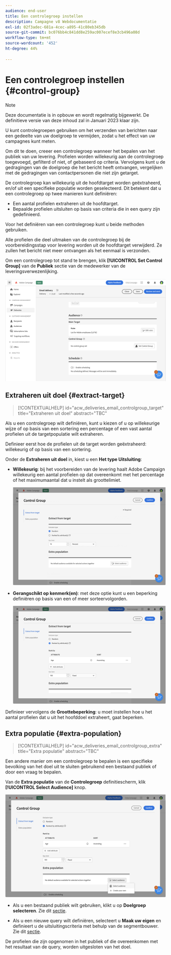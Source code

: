 ```yaml
---
audience: end-user
title: Een controlegroep instellen
description: Campagne v8 Webdocumentatie
exl-id: 02f3adec-681a-4cec-a895-41c80eb345db
source-git-commit: bc076bb4c841dd8e259ac007ecef8e3cb496a08d
workflow-type: tm+mt
source-wordcount: '452'
ht-degree: 44%

---
```


# Een controlegroep instellen {#control-group}

>[!NOTE]
>
>Deze documentatie is in opbouw en wordt regelmatig bijgewerkt. De definitieve versie van deze inhoud zal in Januari 2023 klaar zijn.

U kunt controlegroepen gebruiken om het verzenden van berichten naar een gedeelte van uw doelgroep te vermijden, zodat u het effect van uw campagnes kunt meten.

Om dit te doen, creeer een controlegroep wanneer het bepalen van het publiek van uw levering. Profielen worden willekeurig aan de controlegroep toegevoegd, gefilterd of niet, of gebaseerd op criteria. Vervolgens kunt u de gedragingen van de doelgroep die het bericht heeft ontvangen, vergelijken met de gedragingen van contactpersonen die niet zijn getarget.

De controlegroep kan willekeurig uit de hoofdtarget worden geëxtraheerd, en/of uit een specifieke populatie worden geselecteerd. Dit betekent dat u een controlegroep op twee manieren kunt definiëren:

* Een aantal profielen extraheren uit de hoofdtarget.
* Bepaalde profielen uitsluiten op basis van criteria die in een query zijn gedefinieerd.

Voor het definiëren van een controlegroep kunt u beide methoden gebruiken.

Alle profielen die deel uitmaken van de controlegroep bij de voorbereidingsstap voor levering worden uit de hoofdtarget verwijderd. Ze zullen het bericht niet meer ontvangen als het eenmaal is verzonden.

Om een controlegroep tot stand te brengen, klik **[!UICONTROL Set Control Group]** van de **Publiek** sectie van de medewerker van de leveringsverwezenlijking.

![](assets/control-group1.png)

## Extraheren uit doel {#extract-target}

>[!CONTEXTUALHELP]
>id="acw_deliveries_email_controlgroup_target"
>title="Extraheren uit doel"
>abstract="TBC"

Als u een controlegroep wilt definiëren, kunt u kiezen of u op willekeurige wijze of op basis van een sortering een percentage of een vast aantal profielen uit de targetpopulatie wilt extraheren.

Definieer eerst hoe de profielen uit de target worden geëxtraheerd: willekeurig of op basis van een sortering.

Onder de **Extraheren uit doel** in, kiest u een **Het type Uitsluiting**:

* **Willekeurig**: bij het voorbereiden van de levering haalt Adobe Campaign willekeurig een aantal profielen op dat overeenkomt met het percentage of het maximumaantal dat u instelt als groottelimiet.

   ![](assets/control-group.png)

* **Gerangschikt op kenmerk(en)**: met deze optie kunt u een beperking definiëren op basis van een of meer sorteervolgorden.

   ![](assets/control-group2.png)

Definieer vervolgens de **Groottebeperking**: u moet instellen hoe u het aantal profielen dat u uit het hoofddoel extraheert, gaat beperken.

## Extra populatie {#extra-population}

>[!CONTEXTUALHELP]
>id="acw_deliveries_email_controlgroup_extra"
>title="Extra populatie"
>abstract="TBC"

Een andere manier om een controlegroep te bepalen is een specifieke bevolking van het doel uit te sluiten gebruikend een bestaand publiek of door een vraag te bepalen.

Van de **Extra populatie** van de **Controlegroep** definitiescherm, klik **[!UICONTROL Select Audience]** knop.

![](assets/control-group3.png)

* Als u een bestaand publiek wilt gebruiken, klikt u op **Doelgroep selecteren**. Zie dit [sectie](add-audience.md).

* Als u een nieuwe query wilt definiëren, selecteert u **Maak uw eigen** en definieert u de uitsluitingscriteria met behulp van de segmentbouwer. Zie dit [sectie](segment-builder.md).

De profielen die zijn opgenomen in het publiek of die overeenkomen met het resultaat van de query, worden uitgesloten van het doel.